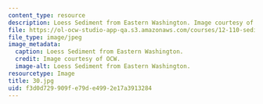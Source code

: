 ```yaml
---
content_type: resource
description: Loess Sediment from Eastern Washington. Image courtesy of OCW.
file: https://ol-ocw-studio-app-qa.s3.amazonaws.com/courses/12-110-sedimentary-geology-fall-2004/f3d0d729909fe79de4992e17a3913284_30.jpg
file_type: image/jpeg
image_metadata:
  caption: Loess Sediment from Eastern Washington.
  credit: Image courtesy of OCW.
  image-alt: Loess Sediment from Eastern Washington.
resourcetype: Image
title: 30.jpg
uid: f3d0d729-909f-e79d-e499-2e17a3913284
---
```

